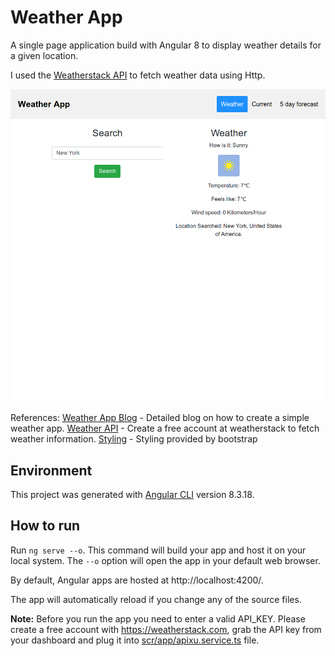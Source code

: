 # Weather App
A single page application build with Angular 8 to display weather details for a given location.

I used the [Weatherstack API](https://weatherstack.com) to fetch weather data using Http.

![Home Page](https://github.com/pratikbongale/Weather-App-Angular8/blob/master/src/assets/home_page.png)

References:
[Weather App Blog](https://www.digitalocean.com/community/tutorials/how-to-build-a-weather-app-with-angular-bootstrap-and-the-apixu-api) - Detailed blog on how to create a simple weather app.
[Weather API](https://weatherstack.com) - Create a free account at weatherstack to fetch weather information.
[Styling](https://getbootstrap.com/docs/4.1/layout/overview/) - Styling provided by bootstrap

## Environment
This project was generated with [Angular CLI](https://github.com/angular/angular-cli) version 8.3.18.

## How to run
Run `ng serve --o`. This command will build your app and host it on your local system. The `--o` option will open the app in your default web browser.

By default, Angular apps are hosted at http://localhost:4200/.

The app will automatically reload if you change any of the source files.

**Note:** Before you run the app you need to enter a valid API_KEY. Please create a free account with https://weatherstack.com, grab the API key from your dashboard and plug it into [scr/app/apixu.service.ts](scr/app/apixu.service.ts) file.
